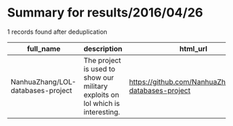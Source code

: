 
# Summary for results/2016/04/26
    
1 records found after deduplication

| full_name | description | html_url | matched_list | matched_count | pushed_at | size | stargazers_count | language | forks_count |
|-----------------------------------|--------------------------------------------------------------------------------|------------------------------------------------------|----------------|-----------------|---------------------------|--------|--------------------|------------|---------------|
| NanhuaZhang/LOL-databases-project | The project is used to show our military exploits on lol which is interesting. | https://github.com/NanhuaZhang/LOL-databases-project | ['exploit'] | 1 | 2016-04-26 15:32:51+00:00 | 0 | 0 | Python | 0 |
